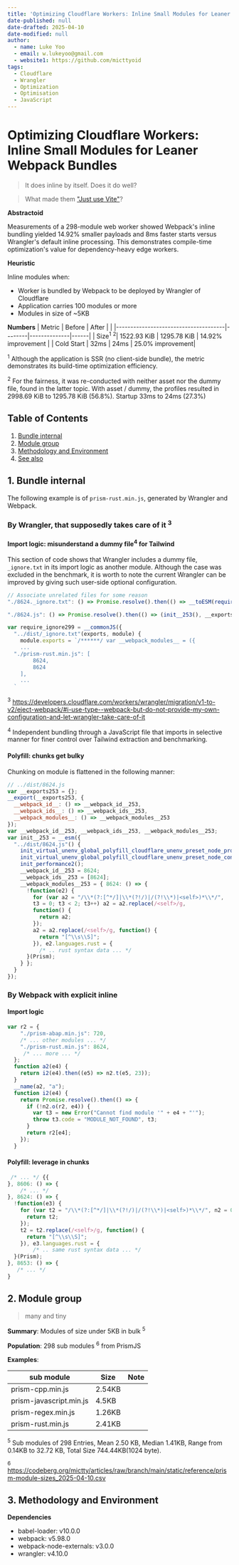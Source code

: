 ```yaml
---
title: 'Optimizing Cloudflare Workers: Inline Small Modules for Leaner Webpack Bundles'
date-published: null
date-drafted: 2025-04-10
date-modified: null
author:
  - name: Luke Yoo
  - email: w.lukeyoo@gmail.com
  - website1: https://github.com/micttyoid
tags:
  - Cloudflare
  - Wrangler
  - Optimization
  - Optimisation
  - JavaScript
---
```


# Optimizing Cloudflare Workers: Inline Small Modules for Leaner Webpack Bundles

> It does inline by itself. Does it do well?

> What made them ["Just use Vite"](https://blog.cloudflare.com/introducing-the-cloudflare-vite-plugin)?

**Abstractoid**

Measurements of a 298-module web worker showed Webpack's inline bundling yielded 14.92% smaller payloads and 8ms faster starts versus Wrangler's default inline processing. This demonstrates compile-time optimization's value for dependency-heavy edge workers.

**Heuristic**

Inline modules when:
- Worker is bundled by Webpack to be deployed by Wrangler of Cloudflare
- Application carries 100 modules or more
- Modules in size of ~5KB

**Numbers**
| Metric                               | Before | After        |      |
|--------------------------------------|--------|--------------|------|
| Size<sup>1</sup> <sup>2</sup>| 1522.93 KiB | 1295.78 KiB  |   14.92% improvement   |
| Cold Start   | 32ms   | 24ms   | 25.0% improvement|

<sup>1</sup> Although the application is SSR (no client-side bundle),
the metric demonstrates its build-time optimization efficiency.

<sup>2</sup> For the fairness, it was re-conducted with neither asset
nor the dummy file, found in the latter topic. With asset / dummy, the
profiles resulted in 2998.69 KiB to 1295.78 KiB (56.8%).
Startup 33ms to 24ms (27.3%)

## Table of Contents

1. [Bundle internal](#bundle-internal)
2. [Module group](#module-group)
3. [Methodology and Environment](#methodology-and-environment)
3. [See also](#see-also)


## 1. Bundle internal

The following example is of `prism-rust.min.js`, generated by Wrangler and Webpack.

### By Wrangler, that supposedly takes care of it <sup>3</sup>

#### Import logic: misunderstand a dummy file<sup>4</sup> for Tailwind

This section of code shows that Wrangler includes a dummy file, `_ignore.txt` in its import logic as another module. Although the case was excluded in the benchmark, it is worth to note the current Wrangler can be improved by giving such user-side optional configuration.

```js
// Associate unrelated files for some reason
"./8624._ignore.txt": () => Promise.resolve().then(() => __toESM(require_ignore253())),

"./8624.js": () => Promise.resolve().then(() => (init__253(), __exports253)),

var require_ignore299 = __commonJS({
  "../dist/_ignore.txt"(exports, module) {
    module.exports = `/******/ var __webpack_modules__ = ({
    ...
  "./prism-rust.min.js": [
		8624,
		8624
	],
    ...
  `
```

<sup>3</sup> https://developers.cloudflare.com/workers/wrangler/migration/v1-to-v2/eject-webpack/#i-use-type--webpack-but-do-not-provide-my-own-configuration-and-let-wrangler-take-care-of-it

<sup>4</sup> Independent bundling through a JavaScript file that imports in selective manner for finer control over Tailwind extraction and benchmarking.

#### Polyfill: chunks get bulky

Chunking on module is flattened in the following manner:

```js filename="worker.js"
// ../dist/8624.js
var __exports253 = {};
__export(__exports253, {
  __webpack_id__: () => __webpack_id__253,
  __webpack_ids__: () => __webpack_ids__253,
  __webpack_modules__: () => __webpack_modules__253
});
var __webpack_id__253, __webpack_ids__253, __webpack_modules__253;
var init__253 = __esm({
  "../dist/8624.js"() {
    init_virtual_unenv_global_polyfill_cloudflare_unenv_preset_node_process();
    init_virtual_unenv_global_polyfill_cloudflare_unenv_preset_node_console();
    init_performance2();
    __webpack_id__253 = 8624;
    __webpack_ids__253 = [8624];
    __webpack_modules__253 = { 8624: () => {
      !function(e2) {
        for (var a2 = "/\\*(?:[^*/]|\\*(?!/)|/(?!\\*)|<self>)*\\*/",
        t3 = 0; t3 < 2; t3++) a2 = a2.replace(/<self>/g,
        function() {
          return a2;
        });
        a2 = a2.replace(/<self>/g, function() {
          return "[^\\s\\S]";
        }), e2.languages.rust = { 
          /* .. rust syntax data ... */
      }(Prism);
    } };
  }
});
```

### By Webpack with explicit inline

#### Import logic
```js
var r2 = {
    "./prism-abap.min.js": 720, 
    /* ... other modules ... */
    "./prism-rust.min.js": 8624,
     /* ... more ... */
  };
  function a2(e4) {
    return i2(e4).then((e5) => n2.t(e5, 23));
  }
  __name(a2, "a");
  function i2(e4) {
    return Promise.resolve().then(() => {
      if (!n2.o(r2, e4)) {
        var t3 = new Error("Cannot find module '" + e4 + "'");
        throw t3.code = "MODULE_NOT_FOUND", t3;
      }
      return r2[e4];
    });
  }
```

#### Polyfill: leverage in chunks
```js
 /* ... */ {{
}, 8606: () => {
    /* ... */
}, 8624: () => {
  !function(e3) {
    for (var t2 = "/\\*(?:[^*/]|\\*(?!/)|/(?!\\*)|<self>)*\\*/", n2 = 0; n2 < 2; n2++) t2 = t2.replace(/<self>/g, function() {
      return t2;
    });
    t2 = t2.replace(/<self>/g, function() {
      return "[^\\s\\S]";
    }), e3.languages.rust = { 
        /* .. same rust syntax data ... */
  }(Prism);
}, 8653: () => {
   /* ... */
}
```

## 2. Module group

> many and tiny

**Summary**: Modules of size under 5KB in bulk <sup>5</sup>

**Population**: 298 sub modules <sup>6</sup> from PrismJS

**Examples**:

| sub module              | Size        | Note     |
|-------------------------|-------------|----------|
| prism-cpp.min.js        | 2.54KB      |          |
| prism-javascript.min.js | 4.5KB       |          |
| prism-regex.min.js      | 1.26KB      |          |
| prism-rust.min.js       | 2.41KB      |          |

<sup>5</sup> Sub modules of 298 Entries, Mean 2.50 KB, Median 1.41KB, Range from 0.14KB to 32.72 KB, Total Size 744.44KB(1024 byte).

<sup>6</sup> https://codeberg.org/mictty/articles/raw/branch/main/static/reference/prism-module-sizes_2025-04-10.csv


## 3. Methodology and Environment

**Dependencies**

- babel-loader: v10.0.0
- webpack: v5.98.0 
- webpack-node-externals: v3.0.0
- wrangler: v4.10.0